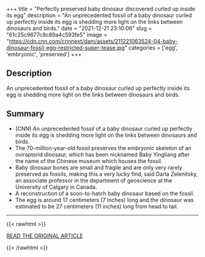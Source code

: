 +++
title = "Perfectly preserved baby dinosaur discovered curled up inside its egg"
description = "An unprecedented fossil of a baby dinosaur curled up perfectly inside its egg is shedding more light on the links between dinosaurs and birds."
date = "2021-12-21 23:10:06"
slug = "61c25c9677c8c89a4c593fe5"
image = "https://cdn.cnn.com/cnnnext/dam/assets/211221063524-04-baby-dinosaur-fossil-egg-restricted-super-tease.jpg"
categories = ['egg', 'embryonic', 'preserved']
+++

## Description

An unprecedented fossil of a baby dinosaur curled up perfectly inside its egg is shedding more light on the links between dinosaurs and birds.

## Summary

- (CNN) An unprecedented fossil of a baby dinosaur curled up perfectly inside its egg is shedding more light on the links between dinosaurs and birds.
- The 70-million-year-old fossil preserves the embryonic skeleton of an oviraptorid dinosaur, which has been nicknamed Baby Yingliang after the name of the Chinese museum which houses the fossil.
- Baby dinosaur bones are small and fragile and are only very rarely preserved as fossils, making this a very lucky find, said Darla Zelenitsky, an associate professor in the department of geoscience at the University of Calgary in Canada.
- A reconstruction of a soon-to-hatch baby dinosaur based on the fossil.
- The egg is around 17 centimeters (7 inches) long and the dinosaur was estimated to be 27 centimeters (11 inches) long from head to tail.

---

{{< rawhtml >}}
  <p class="article-category">
    <a target="_blank" href="https://www.cnn.com/2021/12/21/asia/baby-dinosaur-inside-egg-scn/index.html">READ THE ORIGINAL ARTICLE</a>
  </p>
{{< /rawhtml >}}